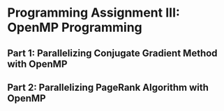 # Programming Assignment III: OpenMP Programming

## Part 1: Parallelizing Conjugate Gradient Method with OpenMP

## Part 2: Parallelizing PageRank Algorithm with OpenMP

